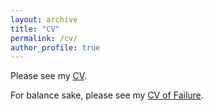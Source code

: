 ```yaml
---
layout: archive
title: "CV"
permalink: /cv/
author_profile: true
---
```


Please see my [CV](https://mhamilton-pitt.github.io/files/Resume_CV.pdf).

For balance sake, please see my [CV of Failure](https://mhamilton-pitt.github.io/files/CV_of_Failure.pdf).
